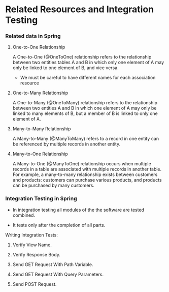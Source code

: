 # Related Resources and Integration Testing

### Related data in Spring




1. One-to-One Relationship

    A One-to-One (@OneToOne) relationship refers to the relationship between two entities tables A and B in which only one element of A may only be linked to one element of B, and vice versa.

    * We must be careful to have different names for each association resource

2. One-to-Many Relationship

    A One-to-Many (@OneToMany) relationship refers to the relationship between two entities A and B in which one element of A may only be linked to many elements of B, but a member of B is linked to only one element of A.

3. Many-to-Many Relationship

    A Many-to-Many (@ManyToMany) refers to a record in one entity can be referenced by multiple records in another entity.


4. Many-to-One Relationship

    A Many-to-One (@ManyToOne) relationship occurs when multiple records in a table are associated with multiple records in another table. For example, a many-to-many relationship exists between customers and products: customers can purchase various products, and products can be purchased by many customers.

### Integration Testing in Spring

* In integration testing all modules of the the software are tested combined.

* It tests only after the completion of all parts.

Writing Integration Tests:

1. Verify View Name.

2. Verify Response Body.

3. Send GET Request With Path Variable.

4. Send GET Request With Query Parameters.

5. Send POST Request.
